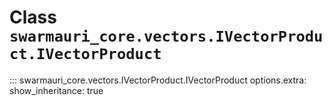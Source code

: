 # Class `swarmauri_core.vectors.IVectorProduct.IVectorProduct`

::: swarmauri_core.vectors.IVectorProduct.IVectorProduct
    options.extra:
      show_inheritance: true

